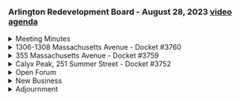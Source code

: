 ### Arlington Redevelopment Board - August 28, 2023  [video](https://www.youtube.com/watch?v=AjbzqnuC1k8) [agenda](https://arlington.novusagenda.com/agendapublic/MeetingView.aspx?MeetingID=1910&MinutesMeetingID=-1&doctype=Agenda)

<details><summary>Meeting Minutes</summary> 
<details><summary>	 Rachel Zemberry - 182</summary>

> Agenda item number one is the review of meeting minutes. We have two sets of meeting minutes to roll through tonight. The first is the set of meeting minutes from July 10th, 2023, and I will run through and see if there are any additions or corrections starting with Gene. No additions or corrections. Thank you. Steve? No additions or corrections. Ken? Not this one. I don't think. Nope. Not this one. Okay. Great. Thank you. And I have no additions or corrections either. Is there a motion to approve the meeting minutes from July 10th, 2023 as submitted? So moved. Is there a second? Second. Thank you. I'll second. Thank you, Gene. We will take a roll call vote starting with Ken. Yes. Gene? Yes. Steve?  Yes. And I'm a yes as well. The meeting minutes from July 10th have been approved. We'll now move to the meeting minutes from July 24th, 2023, and I will again ask for any additions or corrections starting with Gene. No additions or corrections. Thank you, Gene. Steve? No additions or corrections. And Ken?
</details>
<details><summary>	 Ken Lau - 273</summary>

> I think I had one. Okay. I can't seem to find it, though. It's on page four. Okay. I just want to add. Do you have that one, or no? I have it in front of me, yeah. Okay. It said, Mr. Lau replied that the driveway wouldn't narrow. It would only eliminate parking. I meant, I think I was referring to putting the street trees in the parking space, not in the landscaping strip along the sidewalk, which Jean was referring to at that time. So how would you like to edit this? So we're on the third paragraph from the bottom, Claire, on page four. So planting them in the parking lane would require narrowing the already narrowed streets, which seems unlikely. Mr. Lau replied that the driveline wouldn't be narrowed. It would only eliminate parking. So I said that the street trees could be parked in the parking spaces, eliminating parking, but not narrowing the street, or something along those lines. That was one proposal. The trees would only eliminate parking. They would not narrow the driveline, is what your intent was? No. I think Jean was talking to narrowing the planting strip along there, and then potentially narrowing the street. And I'm not saying, no, just move the tree right into the parking, if there is parking, and then leaving the driveway and the street alone. But that the buffer would need to be built in where there's currently parking? Correct. Okay. Sorry if that didn't make any, it still doesn't make much, but you know what I'm saying. I know what you're saying. Yep. Buffer. Got it. Yeah.
</details>
<details><summary>	 Rachel Zemberry - 64</summary>

> All right. Is there any other additions or corrections? No. Great. All right. We have a motion to approve the meeting minutes from July 24th, 2023, as amended. So motioned. I'll second. Thank you. We'll take a roll call vote, starting with Ken. Yes. Jean. Yes. Steve. Yes. And I'm a yes as well. The meeting minutes from July 24th, 2023, have been approved.
</details></details>
<details><summary>1306-1308 Massachusetts Avenue - Docket #3760</summary> 
<details><summary>	 Rachel Zemberry - 204</summary>

> All right. Let's now move to our second agenda item, which is the public hearing for docket number 3760-1306 to 1308 Massachusetts Avenue. Do we have the applicant with us this evening?  Okay. Great. Thank you so much. So for everyone joining us, what we will do this evening is we will provide the applicant with up to 10 minutes for any type of introductory presentation that you would like to make. I'll then turn it over to Claire from the Department of Planning and Community Development, who might have an overview of information for us. We'll then turn this over to the board for any questions that they might have for you. We'll have some initial discussion. We'll open this up for public comment. And then the board will decide whether or not to take a vote this evening or if there's any additional information that's required. Okay. So with that, if I could invite the representative from the applicant forward, the microphone's right here in front of us. You're more than welcome to make any presentation you would like. And Claire would be happy to pull up anything you might want to see from the application on the screen as well.
</details>
<details><summary>	 ? - 427</summary>

> Okay. Awesome. I'll do my best. Sean, I need you to come help me do this presentation. I'm not seeing any screen. Can I help you? If you'd like. I've got Zoom here, but I can't access it. Oh, I see. Yeah. And I've got Zoom here as well. We'll have technical assistance. He'll be here in a minute. Thank you. I apologize. It's all right. There he is. Right here. Thank you so much, Sean. Because I'm not able to click on the window that Gene is on. Ah, there he is. Great. Thank you. Excellent. All right. What screen? What would you like me to start with? Just the plans? Just the plans. Okay. Screen sharing. Why isn't it showing me? And it's even harder when everyone's waiting. I know. I'm so sorry. No, it's not your fault. We're all using a new system this evening. We're temporarily in this room, so I appreciate your patience. It will not cut into your time of presentation. No, no. It certainly won't. It certainly won't. Sean, this still isn't working for me. I'm sorry. I'm sorry. Okay. Madam Director, is it possible the document is in one of the other tabs? It's possible. So they can see this at home, but I can't see it up there on the screen. Oh, it's two different screens. Okay. There we go. That'll do it. Fantastic. So it's two screens. I can make it duplicate. So whatever you see on this is up there. That would be great. Gotcha. That would be very useful. Thank you. Oh, if there's any, like, communication, that would be up there. Okay. Hold on. Is that the plan you wanted to see? I believe it's missing some. It's in the signage. It's the signage. Let me just go there. You can just go to the first page. There we go. It's getting to duplicate. Okay, that's fine. Excellent. All right. Are you wanting to look at the site plan or the floor plan at A104? A104? A104? That's the floor plan. A104 is the floor plan. Yep, a little bit. A little more. It's just the site plan. I don't know why it's not rendering. You can go ahead and get started. No, it's fine. Yeah, if you wanted to go ahead, we have it all electronically. If you're okay with speaking to it while Claire tries to pull that up, we can go ahead. Okay, sounds good. Thank you. If you could just introduce yourself, that would be fantastic. Okay. Thank you. Absolutely.
</details>
<details><summary>	 Natalia Quirino - 238</summary>

> Hello, my name is Natalia Quirino. I'm the designer for the project at 1306-1308 Mass Ave. Here with me, we have the applicant, which is Ricardo Batista. The proposed design consists of an interior renovation for an existing retail space, where we're proposing a retail space as well, about 522 square feet, and also an office space. So just to clarify, 1306 is currently an office space, and 1308 is a retail space. What we're doing is pretty much just switching positions. So 1306 we're proposing to be a retail space, and then 1308 would be the office space. So the office space would be for the R.B. Farina Roofing Company, which is a company that's been serving the neighborhood for the past four years. So they're just pretending to expand the office facility to better assist the community, and also propose a showroom for the customers. We're not proposing any change on the footprint of the building. No exterior work will be done, just a new sign for the R.B. Farina Roofing, and no structure work will be done as well. So all the beams and columns will remain as existing. It's just going to be interior partitions for office spaces. The building will be ADA compliant, so we have two ADA bathrooms, and also two restrooms for the employees. I believe that's all. Okay. If you have any questions, I'm happy to, yeah, there you go.
</details>
<details><summary>	 Rachel Zemberry - 25</summary>

> Okay, great. Thank you so much. I appreciate it. Claire, did you have anything to bring to the attention of the board regarding this application?
</details>
<details><summary>	 Claire Richter - 228</summary>

> Sure. So this is an application for a special permit for the board to review and approve the change of use from retail to a commercial office of greater than 3,000 square feet in the B3 Village business. There is some signage that is associated with this project. We received a drawing that shows the dimension of the signs, but no detail or section and no indication of whether or not the sign is going to be internally illuminated. So that would be, you know, on the recommendation of the board. If that is a future something you'd like to assign to staff or have the applicant come back to talk about the signage, we could do that. The other thing I'd like to point out is that there are no parking spaces that are associated with the storefront, but that is typical. They did not submit a parking plan, but, you know, I believe the parking that is available here is the public street. A new office would require seven spaces with two short-term bike parking spaces, two long-term bike parking spaces. I think the board may be interested in considering requiring some interior bike parking and or bike storage on the site, but the public parking on Mass Ave. and public bike rack facilities right now are what is being proposed for parking and bike parking.
</details>
<details><summary>	 Rachel Zemberry - 32</summary>

> Great. Thank you very much. Sure. So we'll go ahead and open this up to any questions that the board might have for you and your team. Great. We'll start with Ken.
</details>
<details><summary>	 Ken Lau - 201</summary>

> Do you guys own the building or are you guys renting the building and fitting it out? We're buying. You're buying the building?  We actually got it. Yeah, last December. Okay. Congratulations. It's ours. I'm just going to ask. I know that it's not convenient, but when you're responding, if you wouldn't mind just coming up to the microphone so that we can pick that up, that would be great. Thank you so much. That's okay. Thank you. You guys probably know much better than I do, but you guys have like a moat in the backyard right behind the building where there's a retaining wall and where the landscape comes down, and it's pretty. Are you guys planning to fix that up at all, or what are your plans for that back space? There's no real access from anywhere. You can't get it from anywhere but through your building, so it's pretty much landlocked back there, but it's a huge eyesore or insects grow in that swampy area. Are you guys going to clean it up and try to clear off the area drain or something like that so it just becomes a little more friendly to the neighborhood?
</details>
<details><summary>	 Natalia Quirino - 72</summary>

> Yeah, we're planning to clean it up. Absolutely, yeah. I was aware of this when we saw this pipeline. They probably knew before, so we actually talked about this, probably just clean it up. Okay. Yeah. If any retaining wall, I mean, we have also a structural engineer on the team, so if any retaining wall reinforcement is needed, we can also reinforce as required. I think the retaining wall looks fine.
</details>
<details><summary>	 Ken Lau - 69</summary>

> The fact that it's all dilapidated, there's chunks of brick down there. There's got to be at least a couple inches of mud down there and just trash and debris, and the only way you get access to that is through your rear door. So I was hoping you guys would be good neighbors and sort of clean that area up a little bit. And, you know, maybe cut.
</details>
<details><summary>	 Natalia Quirino - 98</summary>

> Yes, I would just say that we are more than happy to try some activity that can enhance the area, not just making sure that that is clean and looking good, but also trying to, we cannot do that in a back, but also making sure that we can support the city with some bikes because we have the area across close to us, too, so we could have some kind of encouragement for the community to have some bikes and things like that. Yes, answering. We want to clean everything and make sure that that looks good.
</details>
<details><summary>	 Ken Lau - 130</summary>

> Okay. Claire, can you pull up A104, please? Yes. It's the floor plan. A little further up. Right there? The first one?  Yes. Okay. If you look at that floor plan there where you have your marketing suite right there. The showroom in the front? Nope. In the middle. In the middle. Yes. There's AW marketing. I don't know. It gives you a ceiling idea, but that room there. Okay. There's actually a door there that you guys are infilling. There's a door that accesses out to the side. It goes to the driveway to the Citizens Bank. Do you guys have some sort of easement with them or you guys plan to get rid of that door and infill it with brick the way you're showing it here?
</details>
<details><summary>	 Natalia Quirino - 8</summary>

> Yes. We were planning to just infill it.
</details>
<details><summary>	 Ken Lau and Natalia Quirino - 690</summary>

> I might make a suggestion saying if you do have some sort of easement back there where you can use that as an access, I was going to suggest that maybe you have two bicycle parking there for long-term parking for your employees. If they choose to ride their bicycle to where they work, they don't have to drag it all the way through your showroom space and everything else. They can sort of access from the side maybe. In this way, you're encouraging some possibility of employees riding their bicycles when the weather is good. That might be a suggestion. If you can allocate some space inside. I know you have it extremely well laid out, but if you can find some space for at least two bicycle parking there, that would be nice. I think there might be access there. There's no other access besides the front door. I'm not even sure how you guys are dealing with the two means of egress because the front door is one. Where's your second? We have the back one. The what? The back door. It goes nowhere. You know what? There's no window back there. It's just a big pit. It's like a court. It's an unmaintained courtyard, basically. There's no access. You have a retaining wall. When you first go out that door on the left, you've got the building to your right. I think it's the back of the kitchen to the restaurant next door. Then you've got the hill. right behind you. So I'm not sure how you know get two means of egress out of that out of that space there, okay. I know it's a little out of our preview. It makes sense again if it can solve two. It affects how you have the front here laid out. So yeah absolutely we could definitely keep that door that we Well I'm not sure you can't keep that door. That door is not illegal, not a it's a pre-existing condition which if you have is a door but it's not a three-foot door it's up on a it has a curb to it. You'll have to work that through with the building department. I'm not saying it's our place to do that but but if you have to put a second means egress damage you have to put a rated quarter down the side somewhere and punch out with the door on one side of the other of the front of your building and I think that would affect how this whole thing looks. You have a nice-looking what you've done there looks nice okay but you know where to get a corridor in there you're gonna have to sacrifice something. Yeah but that wouldn't be a big deal I mean we thought about actually have other options for the layout and we thought about keeping the door so I that's something that I could yeah. So in the retail space you put a hallway along the back side of that on the side of that retail space so there'll be a hallway there and then and then you access the retail space from inside that little vestibule there similar to that? Could be. I think the retail space is small enough that it. But this whole space in these two means you regress. The larger space but the small retail space. Yeah but then you bring the quarter right here and that's your second means you regress to the two outrated hallway. That's not in our purview but I think that there is a payment plan. The code review might let us. Yes. For the retail space. Retail? Yes not a problem. It's below 500 square feet. It's nine. That's fine. Yeah. Okay that there you know I'm very pro this project I've seen that storefront empty for the longest time and putting something there is good and you know only thing I have is right now I'm assuming all your work trucks park somewhere else right? Where do the work trucks park right now? They have a parking lot in Malden. In Malden?
</details>
<details><summary>	 Natalia Quirino - 195</summary>

> Yes. Okay so that's where they have all their stock the ladders this staging and all the other stuff there so this is just administrative and showroom. Yeah we do have our operation department working in Malden where we have our parking lot to our trucks are always there. What we have here is that the sales team usually in the end of the afternoon or sometime in the middle of the day they need to stop by to get some material to deliver for customers or sample and then they have been parking at David Street up there after the Cambridge the bank. This is what they do. Sometimes they do park in a mass ave just to pick up something quickly and then leave but they don't really spend time in the office. Usually it's just the staff and management. This is how we are working. I see the parking lot a lot on the hill. Yes because we have eight almost nine sales members and then it's kind of switching every time it's one. That's all the comments I had for now. Okay great thank you Kim. Thank you for your answers.
</details>
<details><summary>	 Eugene Benson - 169</summary>

> So we'll now turn it over to Gene for any questions you might have. Yeah thank you and I also think it's a nice project and my only questions relate well some of my questions relate to the bicycle parking and that is do you think you'll be able to fit two inside bicycle parking spaces into the office area? Yes, two parking spaces for bicycles, yes. And I think outside you don't you don't really have any of your own property outside but maybe to be able to work with the town to see if there's a place to put an additional outside bicycle parking. Would that be okay? Yes that's okay. Great. For the for the retail space do you have any prospects to rent it? No we don't. Do you expect to have any exterior lighting? I didn't see any. No we're just doing just a sign. No lighting, no illuminated logo. Okay those are my only questions. Thank you. Thank you. Great thank you Gene.
</details>
<details><summary>	 Steve Relevik - 244</summary>

> Steve. Thank you Madam Chair. Likewise I I recognize this particular storefront has been empty for quite a while and I'm really happy to see a new owner come in and make an investment. On the northeast corner of the property right next to it or right next to the northeast corner of the building there is a blue bicycle rack. Is that part of the property and is that staying or what is what are the yeah I guess is that bike parking area part of the property and what are the plans for it? I believe you mentioned right that's part of the the property we just planning to keep it. Just keep it yeah. Okay I think there's I think there's three or four spaces possibly there. I happen to know this because it is my favorite bike parking spot in the Heights. But it's it's quite convenient. But aside I do have one question about the sign. Director Ricker mentioned it wasn't a complete sign package. One thing to keep in mind that may come into play is the there's sort of a vertical spacing requirement for the sign in the sign band. You need 20% on top or 12 inches and 20% or 12 inches on the bottom whichever is less. I don't know the width of that sign band but you may I just suggest you know maybe consider centering it. And I think that's all I had.
</details>
<details><summary>	 Rachel Zemberry - 296</summary>

> Okay great thank you Steve. So the only comment I had as well was about the sign. So I think I would feel comfortable with moving for an administrative approval. But one thing which would mean that you would need to submit signage details to the Department of Planning and Community Development for their review and approval. As long as it falls within our guidelines in terms of the upper and lower spacing, the spacing from the sides and the actual size of the sign. You know the the department can approve it. If you're looking for any relief you would we would need to reopen this special permit application and you would need to come before us again. One thing that I just want to point out as you're working through the details I believe if I'm not mistaken that the there's a slight pitch to that that roof. So again that I think that's one of the reasons why we would like to see the sign detail to understand is this on a backer? Is this are you standing this off? How are you mounting this so that it's easily legible? And then I think too even just in looking at the sign here some of the black on that dark roofing material is is a little hard to read and I would encourage you just to think about again the legibility of the of the sign as you are working through those final details. You know a backer may actually wind up helping people to be able to read the sign or you know maybe think about whether you know again just taking a look on site at the black on that dark roofing color and whether or not that will project enough.
</details>
<details><summary>	 Natalia Quirino - 70</summary>

> Yeah absolutely. I'll check. The rendering never shows really the reality right? The rendering is always hard so that's why I'm just suggesting that that's something you take a look at before submitting the package to the department. Okay perfect. Yeah we'll make sure we're just gonna we just make sure we follow all the guidance for the sign so that way we don't need to get any special permit.
</details>
<details><summary>	 Rachel Zemberry - 97</summary>

> Okay great. Thank you. Are there any other questions for the applicant from the board before I open this up for public comment? I see Steve shaking his head no. No from Jean. Okay great. So at this time I would ask any member who is any member of the public who has joined us this evening if you'd like to make a comment on this hearing please raise your hand. Seeing none we'll close public comment for this hearing and I'll turn it back over to the board to see if there are any further questions.
</details>
<details><summary>	 Rachel Zemberry - 269</summary>

> I think first what I'd like to do is summarize what I heard as potential conditions to the approval of this of this docket. So one would be to work to submit a complete sign package to the Department of Planning and Community Development for administrative approval assuming you know with the caveat that it meets the requirements of the zoning the signage bylaw in the zoning bylaws. The second is to include two interior bike parking spaces and through the Department of Planning and Community Development you can also request our bike parking standards which have requirements for what type of what type of what's the word I'm looking for here Steve rack I guess yeah what type of interior bike racks are approved by the town. And the third was to work with the town to locate an exterior to see if you can locate an exterior bike parking location. And then the the fourth really I think is covered by one of our typical conditions which is again to work with the building department for all required all required reviews which would include the review of the location of that second means of egress. Thank you and the final condition would be to clean and maintain and ensure proper drainage of the rear courtyard. That sound like what you would intend? Okay anything else Ken in terms of conditions? No. Okay and so what the board would also be do doing at this point then is finding that we are in agreement with the with the change of use would be our finding for this hearing.
</details>
<details><summary>	 ? - 103</summary>

> Madam Chair we also need to waive the automobile parking requirements as part of this which I think we would all do but it does need to be in the in the findings in the findings and special permit. I was a little unclear about the sign we are not issuing a sign permit as I understand they need to go back and file the materials to get a sign permit with planning and community development who will then decide if they can administratively approve it or if it will have to come back to the board. So I just wanted that clarification.
</details>
<details><summary>	 Rachel Zemberry - 10</summary>

> Correct that is that is the intent of the condition.
</details>
<details><summary>	 Gene Benson - 204</summary>

> Yes. All right I'd like to point out one other thing and I'm not saying this to fault the applicant but and because it's in all three of the applications today if you look at the required submittal checklist on the second page I think it's on a different tab. That's okay I'll just say what it is. There's a required submittal checklist the second page has a checkbox that's not checked that says sustainable building and site design elements. Two parts of it neither of which they did. The first part is the solar energy systems assessment in which they either have to do the assessment or give a detailed explanation of why the project meets an exemption. Because they didn't do it I looked and I believe they meet an exemption for change of use so I'm not going to raise this as an issue but I want to just point this out that in the future if people don't check off these boxes they should be told that they're not going to be able to go forward with this. So in this case I don't think it matters because it's easy to figure out the exemption is a change of use.
</details>
<details><summary>	 Rachel Zemberry - 34</summary>

> Okay thank you Gene. Okay great and just to reiterate where we are waiving the requirement for parking on site that is relative to section 6.1.5 in the zoning bylaws for record. Okay Steve.
</details>
<details><summary>	 Steve Relivek - 59</summary>

> Yes Madam Chair going back to the proposed list of conditions the work the applicant the proposal that the applicant work with the town to find a place to provide bicycle parking. If I understood the applicant earlier they oh the property already has a like a bike or a rack installed and they were planning to keep it.
</details>
<details><summary>	 Various - 169</summary>

> Okay great so we will eliminate that condition. Steve that rack is not theirs. The rack to the left off the sidewalk? Yes. There's a four bike parking rack? No that's not. Only a portion of that is on their property. Three of the park three the bike parking spaces are on the bank property and I believe I'm not sure who owns that but when we approved the restaurant that bar up there they fixed the bricks down there before it was all torn apart. Someone went and fixed all that brick and it was not the owner it was not the previous owner so I want to make it clear that that four spaces there for the bicycle parking which I think it's a great space it's a great location but it's not part of their property. Okay well in that case I should retract my suggestion thank you. You can see it on your site plan when you look at it it's not within your property.
</details>
<details><summary>	 Rachel Zemberry - 249</summary>

> Okay so again to so are there any other comments from the board before we make a motion for approval? Okay seeing none I will ask if there is a motion to approve excuse me let me just pull up the docket number approve docket number 3760 the application for 1306 to 1308 Massachusetts Avenue with the conditions as previously stated I'll recap those to include two interior bike bicycle parking locations to work with the town to see if you can locate an exterior bike parking rack on your property to to clean maintain and ensure proper drainage in the rear courtyard and to submit a full signage package to the Department of Planning and Community Development for review and approval those would be the conditions and we would find that the Redevelopment Board approves the change of use and also is willing to waive the on-site parking requirements due to the inability to create them on your site per section 6.1.5 in the zoning bylaws. Is there a motion? So motioned. Is there a second? Gene I think you're muted but I think I saw your mouth say I second that's okay thank you we'll take a roll call vote starting with Ken yes Gene yes Steve yes and I'm a yes as well congratulations and we really look forward to seeing you take over that space so thank you all right so that closes the public hearing for docket number 3760 1306 to 1308 Massachusetts Avenue
</details></details>
<details><summary>355 Massachusetts Avenue - Docket #3759</summary> 
<details><summary>	 Rachel Zemberry - 70</summary>

> will now move to public hearing the public hearing for docket number 3759 355 Massachusetts Avenue. Thank you. And as the applicants change places I believe that you heard the order of business well we'll take this hearing in the in the same in the same fashion so I would invite you if you could introduce yourself and you'll have up to 10 minutes for a presentation to the board.
</details>
<details><summary>	 Seth Morrissey - 788</summary>

> Sure hi my name is Seth Morrissey I'm an architect at Olson Lewis Architects and I'm representing Dr. Sarah Courtney and Mr. Matthew Owens for their plans to renovate 355 Mass Ave. Dr. Sarah Courtney currently runs her business out of the first floor and she wishes to renovate the residential unit above to be her own residence for her young family. There is no change of use there was there has been a business there for around 50 years on the first floor and the bulk of this work is mainly focused on the second and third floor but in doing and making these spaces more livable for our young family and more safe we've ended up renovating much of the exterior to meet today's standard of living and bring a more aesthetic pleasing look to the neighborhood. If you could pull up the existing photos, I think that gives a good picture of, you know, some of the issues that we were looking at with the existing site. So the building hasn't been, has been touched many times over the years. There's been various additions to the back, enclosing multiple porches, which have different levels and heights, which have caused a lot of water damage to occur in the existing spaces. So the idea in the addition is to add some space to the second floor and clean up a lot of the roof lines on the rear of the building. We intend to keep the existing height of the main ridge the same, but extend the main ridge all the way through to the back of the building, simplifying the massing of the site. I think if you go up to the elevations, we can, there's a colored one, should be a 2.0. Please. Sorry. Nope. I think it's a 2.1. 2.1. Yep. Yep. So that's page 24. Sorry. Page 23. I'm going to crash. Hold on just a second. Okay. So since we started renovating the, our plan was to renovate the second and third floor, we ended up replacing, planning to replace the windows on the first floor to match the new windows. We're replacing the vinyl siding with the new four-inch clavards, typical of the residential neighborhood surrounding it. I apologize. That's okay. There we go. There we go. One more. Can you go up one more page? Yep. One more page? Please. Yeah. Please. I don't see what I should do. Doing a great job. I'm waiting. Maybe that's the PDF. Sorry. It is a big PDF. Adobe just changed its format, too, and it's been a little temperamental for me. I used Luby. Luby is better. You know, I was going to say, I'm going to try to make this work. It took a while to get used to. Yeah. Let me try to just reopen this. You know, we can't see what's on the screen, but if you tell us the page number, I think we can do that. So, if you flip to... There we go. Yeah, page number 23, Gene. I have 96. Okay. Well, 23 of the individual PDF. Oh, okay. So... Okay. Okay. Okay. Okay. Okay. Okay. Okay. Okay. Okay. Okay. Okay. Okay. Okay. Okay. Okay. Okay. Okay. Okay. So, page 2.1? Yes. Yeah. Okay. I've got that. Great. I'm totally frozen, Gene. That's okay. I'm fine. That's okay. We all have a... Hold up. So, if you... Yeah. I'll just start this... I can just start to describe it. Yeah, that's fine. And I'll look on with Ken. Yep. So, in drawing A, the Mass Ave elevation, we have added a porch cover over the existing stone porch that is there, just to add a little bit more character and make the entrance a little bit more inviting. The main gable still is there, as you can see in the front, and we've just replaced the windows with more traditional double-hung windows as opposed to some of the larger windows that were there existing. At all the bay windows, we are adding paneling under a paneling detail below, just because it is a typical detail when you're dealing with a hardy blank clabbered. You'll see on the rear elevation that we are adding another covered porch, too, which this will be the client's main access into our apartment, again, creating a more inviting entrance to their existing space. Great. Is there another sheet you want to make an attempt to put up? I think that's it. I mean, I think we'll be adding dormers on the third floor, just to help to give the client more space, but overall, the goal was to simplify the structure and make it a little bit more appealing.
</details>
<details><summary>	 Rachel Zemberry - 50</summary>

> Great. Thank you very much. Thank you. Well, you did a good job making it more appealing. Thank you. That's a very nice project. Appreciate it. Yes. So, Claire, I will turn it over to you for any comments you might have before we open it up to the board.
</details>
<details><summary>	 Claire Richter - 229</summary>

> Yes. Great. Thank you. This is a great project. So, this is an application by Matt DeMello of DeMello Fine Building and Woodworking for a special permit under the jurisdiction of the ARB. The applicant seeks approval of significant exterior renovation in addition of a covered portion mixed-use building on Massachusetts Avenue. I think if there's anything that I wanted to point out to the board, again, it's bike parking. There's none proposed, as this is also a residence, and the driveway for the building serves the residence. I'm not sure exactly how the driveway also serves the business, but there is ample parking, again, on Massachusetts Avenue that has been used successfully by this business for years. I think that's it. I think, you know, with respect to Mr. Benson's comments earlier, I did speak with Seth a bit about solar. I believe this roof is going to be solar-ready, if not solar-installed. I believe the owner is taking a look at what it would cost to install solar, but that the roof that is going on could certainly handle it. This is not a historic building, and the use has been in place since at least 1980. You know, and in terms of, I think, any efficiency or LEED standards, obviously, it looks like we'll be doing ENERGY STAR-certified appliances, mechanical systems, et cetera. Great. Thank you.
</details>
<details><summary>	 Rachel Zemberry - 30</summary>

> Thank you, Claire. All right. And I'll turn it over to the board for any questions, starting with Ken. I have none. It's a very nice project. I support it.
</details>
<details><summary>	 Ken Lau or Gene Benson - 135</summary>

> Great. Thank you,Ken. Gene. Yeah. I don't have any questions, other than one. I justwondered if she'd be, and I don't think we would require this, ifshe'd be interested in putting a bike rack somewhere there so herclients, customers, whatever, she terms them who ride up on a bikehave a place to lock their bike. We did discuss it a little bit, andthe way the site now is, there's a kind of a small retaining wall. Soyou'd actually have to do a pretty decent amount of work to actuallycreate that space. And again, we would prefer not to have it in theback, in the driveway, because that is her residence. And that's, Imean, we're open to it, but it's just, it seems like it would be morework than expected. Okay. Thanks. Yep. Just asking. Yep.
</details>
<details><summary>	 Rachel Zemberry - 103</summary>

> Great. Thank you, Gene. Steve? No questions of Adam Tara. Great. Thank you. So at this point, I'll open this up for public comment. Anyone who's joined us this evening, if you wish to speak, if you could raise your hand. All right. Seeing none, we will close public comment. And I will turn this over to the board to see if there is any additional discussion. I'm not tracking any special conditions at this point, but I will start with Kim. None. Gene? None. Steve?  None. Great. None. Great. Is there a motion to, let me pull up the docket number.
</details>
<details><summary>	 Seth Morrissey - 57</summary>

> I had one more request. Please. So in doing this planning process, the client has actually moved out of our business and hasn't been able to work in the office. And we're looking to kind of fast track this a little bit more, so we're seeking approval for the waive of the 20-day appeal period as well.
</details>
<details><summary>	 Rachel Zemberry - 301</summary>

> That, I don't think we can waive, unfortunately. I apologize. Okay. Yep. So... We told you in the past... Sorry. Please go ahead, Kim. You can proceed at your risk. Proceed at your risk? Yes. Is that something the board would be willing to do? Well, that's not up to us. Okay. We say proceed at your risk. Yes. Proceed at your risk. We're not going to punish you for it. All it is, is someone, a neighbor or something, would come up and want to say no. Right. And they can challenge you, of course. I've seen other projects do that if they want to streamline it, they should proceed it at their own risk, right? So if I approach the building inspector and say that you guys are okay with us proceeding at risk?  Well, I mean, no. I mean, you'd still have to pull a building permit. Yeah. Of course. So, again, we had talked about the fact that you could pull a separate interior versus exterior permit. That's really the only thing that we can provide you the opportunity for. Okay. Yep. Great. Thank you. Okay. Thank you. Anything else?  Nope. That was it. Thank you. Thank you. All right. We'll move on to docket number 3759 for 355 Massachusetts Avenue. So motioned. Is there a second? I'll second with the conditions that Claire had added to her memo. The usual conditions. Yes. The usual conditions. Yes. Those are all. Thank you. No special conditions. No. Thank you. Right. Okay. So we'll take a vote starting with Ken. Yes. Gene. Yes. Steve. Yes. And I'm a yes as well. Congratulations. Thank you. Thank you. And I'm a yes as well. Congratulations. Docket number 3759 has been approved and is now closed. Thank you. Thank you.
</details></details>
<details><summary>Calyx Peak, 251 Summer Street - Docket #3752</summary> 
<details><summary>	 Rachel Zemberry - 48</summary>

> All right. We will now move on to agenda item number four, which is the public hearing for docket number 3752 Calix Peak at 251 Summer Street. I don't believe we have anyone from the applicant here this evening. So Claire, I will turn this over to you.
</details>
<details><summary>	 Claire Richter - 421</summary>

> Thank you. Thank you. Thank you. Thank you. Thank you. Thank you. Thank you. Thank you. Thank you. Thank you. Thank you. Thank you. Thank you. Thank you. Thank you. Thank you. Thank you. Thank you. Thank you. Thank you. Thank you. At 1035 this morning, I received an email from the proponent asking that this hearing be continued at least until October 2nd. They asked for potentially a meeting in September, but this board will be doing, at that point, will be occupied with public hearings related to Falltown meeting and any zoning amendments that are suggested there. So at the discretion of the board, if they'd wish to continue the hearing to the 2nd, that is a request directly from the project proponent. DPCD did write a memo related to this project as proposed, which you have in front of you. There have been some requests from the property owner and the project applicant requesting, or at least asking the board if they would be willing to evaluate this project on its own merits, on the Calix Peak side of the property versus the auto sales side of the property. The property owner currently does not wish to make improvements on the side of the property that he will be using. Calix Peak intends to move forward with improvements that they have, you know, designed and put in front of this board, even in the first hearing. So a question I have is, would this, you know, it is my speaking with Doug Heim, it is at the discretion of the board if they're willing to do this, if you're willing to evaluate this project in that way. I will also point out that the project, you know, as sort of proposed to be reviewed by the proponent, has not been in front of the Select Board, Health and Human Services, or Arlington Police Department at this time. The presentation that was made to those groups showed a single business in that building, Calix Peak, the cannabis dispensary, without, you know, co-location of the auto sales. It is, I'm trying to think of how to say this, I think this project can be reviewed on its own merits. Certainly, if the board is willing to evaluate a project on half the site, again, I think it's to the discretion of the board, and I would also like to point out, you know, this is not anything that has gone back in front of the Select Board at this time.
</details>
<details><summary>	 Rachel Zemberry - 208</summary>

> Thank you. Claire, just to clarify, the project that was reviewed and approved by the Select Board, though, was the full development of the site? It showed the full development of the site with one business in the existing building. Okay, thank you for that clarification. You're welcome. Okay. So, with that, I'd like to turn it over to the board for discussion. I think there are two points that we need to come to a consensus on. The first is over whether or not we feel that this needs to go back in front of the Select Board, Health and Human Services, and the APD before we review it, whether or not we feel that the changes as proposed are substantial enough that it needs to be re-reviewed in terms of the host agreement status, and the second is whether, if we decide that it does not need that, would we then be willing to, that we would, you know, be able to review it in its altered state, would we then be willing to continue the hearing to October 22nd? So, those are the two items that the board would discuss with each other. That's correct, Madam Chair. Great. Thank you. And we'll start with Ken.
</details>
<details><summary>	 Ken Lau - 89</summary>

> My opinion is no, that we would ask them to start over again because there's enough change to this project that you need to go back to the Select Board, the police department, public, all the different agencies that you mentioned, Claire. Health and Human Services. Health and Human Services, and establish that, come back with a new plan for us, and then for us to review then. With an understanding that they control that portion of the site that they're looking to work on. Great. Thank you. Ken.
</details>
<details><summary>	 Gene Benson - 273</summary>

> Gene. I think that it's not our decision whether it needs to go back to the Select Board for a new community agreement, or APD, or to Health and Human Services. It's the decision of the Select Board, APD, and Health and Human Services, so I would want to know whether they need to review this again, whether they need a new community agreement or not. If all of them say that they're comfortable with this new proposal and they don't need to review it again, then I would be comfortable in reviewing a new proposal, but not the proposal that we've gotten up to this point, because I can't imagine what it's going to be like with the auto sales place on one side and the Calix Peak on the other. What are they going to do with the driveways, for example? So I would need to understand what that is. The other thing, which I was going to raise if they were here tonight, is we don't have in our record the traffic study, and therefore we could not make a decision on a traffic study that only went to the Select Board. And that traffic study is a few years old now, and if anything, traffic has gotten worse as the pandemic has slowly wound down, and I think it was based on only having the Calix Peak business there. So my opinion is we would need an entire new traffic study done based on the two businesses continuing to operate and current traffic conditions. So that's the other thing that I would like to see also out of this.
</details>
<details><summary>	 Steve Relivek - 51</summary>

> Great. Thank you, Gene. Steve. Thank you, Madam Chair. I, like Mr. Benson, I would defer to the Select Board, APD, and Health and Human Services whether they felt, you know, a second review was necessary. If they did not, I would be okay with reviewing the project on its merits.
</details>
<details><summary>	 Rachel Zemberry - 152</summary>

> Great. Thank you, Steve. I believe that the question is, do we, a corollary question to that, because I also agree. I think that we should ask them to approach those three departments and confirm as to whether or not that should be, will be required. Do we feel that the project has changed enough that rather than continue the hearing, we would like them to reapply? Because it is a substantially different project at this point. It is two businesses as opposed to, if they are granted the permission by those three bodies to continue on with the original host agreement, would we want them to come in with a new, completely new application? Correct. And I am leaning towards that for several of the reasons that Gene brought up and, you know, again, the fact that this has significantly altered in terms of the application itself. So, Ken, your thoughts?
</details>
<details><summary>	 Ken Lau - 114</summary>

> Yeah. I would just say for them to go back. Come back when you're ready. Yeah. Yep. And if the boards say... you know, the original agreement was fine, then just process it through like you normally do it. But it's, it's not. Well, we could close this hearing this evening. I'd like to close it. Yes. That would be my suggestion, to close it and have them resubmit. Great. Once they get approval from all the different boards and go from there. And they've canceled us three times now. Yes. I mean. This is the third. This is the. Come back when it's a more formed project. Yes. Yes. Okay. Gene, your thoughts?
</details>
<details><summary>	 Gene Benson - 31</summary>

> I could go either way. I could also just say, if they want to put in a completely revised proposal under this current application, I would be fine with that too.
</details>
<details><summary>	 Rachel Zemberry - 83</summary>

> Thank you, Gene. I'd go either direction. Steve? I'll agree with Mr. Lyle. Okay. So is there a, I think we would need to vote to, would we? Close this docket. Do we have to, we could close it. Actually, that's a good question. This is a, this is a sort of a technical question. Do, does the applicant need to withdraw? Or can we withdraw on the applicant's behalf? I'm not, not entirely positive we can, but I don't know for sure.
</details>
<details><summary>	 Claire Richter - 51</summary>

> I think the applicant would have, excuse me, if this is, this is Claire, Steve. I think the applicant would have to withdraw and I'm happy to convey that message to the applicant, but I don't think that the board has to vote to continue the hearing. To close the hearing.
</details>
<details><summary>	 Rachel Zemberry - 251</summary>

> Yep. So I think what I'd like to see is if there is a motion from the board to request that the applicant withdraw the current application to approach the select board, the Arlington Police Department, and the Department of Health and Human Services to confirm whether a new community agreement would be required. And at the time when this project is ready to move forward in whatever shape it winds up taking, that they reapply to the redevelopment board when their materials are fully compiled. I'm okay with that. That sounds good. Okay, would you like to make that motion? So motioned. Is there a second?  Second. We'll take a vote starting with Ken. Yes. Gene. Yes. Steve. Yes. I'm a yes as well. So we will continue this hearing by asking them to, they would have to formally withdraw, and at our next meeting, we will accept the withdrawal of the application. And if they don't withdraw, then? Then we will take a motion to disapprove. Okay, that makes sense. Yes. Thank you. Great, thank you, Claire. Let's see. And I think we need to give them a timeframe in terms of getting on the select board schedule. They may be able to get an administrative ruling on this, but in case they need to go in front of the select board again, I think we would give them until that October 2nd meeting to withdraw, to formally withdraw. Okay. So that continues agenda item number four, and
</details></details>
<details><summary>Open Forum</summary> 
<details><summary>	 Rachel Zemberry - 34</summary>

> we will now move to agenda number five, open forum. Please. So if you could please introduce yourself. First, last name, and address, and you'll have up to three minutes to address the board.
</details>
<details><summary>	 Jim Doherty - 285</summary>

> Thank you. Jim Daugherty, 68 Brentwood Road, Arlington. I feel like it's in a birthday in many respects. It's three years ago, about 10 days ago, when the board granted permission to approve the hotel, Lexington Hotel. As you know, the hearing started prior to COVID, and based on the date I just gave you, I'm sure everybody realizes it was during COVID. Hospitality industry was greatly impacted, probably arguably more than anyone else. Needless to say, I'm painting a picture for you basically that I've been attempting to reach out to the planning department. I last spoke with Kelly on the matter back in April or so, and I've had some email correspondence and other voicemails, et cetera, and haven't had much dialogue come back, so I was hoping that we could put it on the agenda if it's the desire of the board to discuss that matter at a date. The appeal commenced on September 15th of 2000, and the decision was sometime in early December, so the preference, obviously, when I first spoke to Kelly about this was to do it prior to September. Not sure that's in the cards right now, quite frankly, because I don't know when your next meeting is, if it would be prior to that, but again, I didn't come. I understand what public forum is. I didn't come here. You don't have to respond, and not looking to have it, so I hope it didn't go to my three minutes, but that's really all I wanted to get across, and if you do have any questions, I'd be happy to answer them. If not, if you could put us on the agenda, that would be great.
</details>
<details><summary>	 Rachel Zemberry - 65</summary>

> Thank you very much, and just so that you know, I have been on vacation the last two weeks, and Claire and I did speak about this earlier. Today, I just returned today, and the intent is to put you on probably October 2nd, that agenda, once we get through the September hearings, for a hearing about your request for a continuation of the approval.
</details>
<details><summary>	 Jim Doherty - 13</summary>

> Yes. Great, I appreciate it. I appreciate your consultation. Thank you so much.
</details>
<details><summary>	 Rachel Zemberry - 46</summary>

> Hope you had a great vacation. Thank you. I appreciate it. Hello, you guys. We have a big brother. Right, right. Thank you so much. Thank you. Thank you. So, seeing no one else, we will go ahead and close open forum for this evening, and
</details></details>
<details><summary>New Business</summary> 
<details><summary>	 Rachel Zemberry - 28</summary>

> move to agenda item number six, which is new business, and I will turn it over to Claire to see if you have anything for us this evening.
</details>
<details><summary>	 Claire Richter - 363</summary>

> Thank you. The only new business I'd like to bring up this evening are updated guidelines that we received, I think it was about 10 days ago now, from the state regarding MBTA communities with some new regulations as they relate to commercial development. And the chair of the MBTA Working Group and I are developing a memo in response to these updated guidelines. We think that the work that we have done with the zoning so far is solid. We think that the bonuses and incentives that we have put in place for commercial development are honestly go further than updated MBTA communities guidelines, which are only recommending 30% commercial on the first floor. I believe we are recommending up to 80% on the first floor commercial development. And the fact that we have stayed out of all commercial zones in town, really, I mean, it doesn't necessarily impact us that we would need a regulation that would allow for commercial to remain in a development, in a commercial zone. We simply did not do the project that way. So while this is an interesting update and guidelines that have come in, I, you know, pretty late in the game for the communities with the heavy rail or with the rapid transit in them, such as Newton and Brookline, who I believe were advocating for this change. This is really not something that has impacted the work that we've done in Arlington. We are, it is contextually different. And we think the work that the working group has done, that the ARB has done, and that the public has done at this point in Arlington will serve to incentivize commercial development as it is. So although I don't have a memo for the board tonight, Sanjay, the working group chair and I are putting a memo together for the working group tomorrow, which I will distribute. And I wanted to this evening at least, you know, acknowledge that those guidelines have been updated two days after we took our final vote as a working group. But I think I would be remiss to let it go sort of undiscussed and unacknowledged, so.
</details>
<details><summary>	 Rachel Zemberry - 16</summary>

> Great, thank you. Any questions for Claire about that update, starting with Kim?  No. Gene?
</details>
<details><summary>	 Gene Benson - 297</summary>

> Yes, thanks. I think the problem for me and maybe for Rachel is, I mean, I was gone out of the country for a week and saw the guidelines, I think, just before I left the revised guidelines on commercial. And my initial thought, which I hadn't sort of thought about since I was in London or since I got back, was that they weren't going to be very helpful for us and that we could probably do it better than they were doing. But again, I haven't seen the latest map. I haven't seen all of the detail that probably Kim and Steve have seen and you have seen, Claire. So I don't really have any context in which to judge what you said. My thinking up to this point has been with the incentives for commercial on the ground floor that we have the MBTA community zone where we're doing the site plan review. But if someone hopefully wants the two extra floors and getting rid of the first floor setback, they go into special permit review, which I believe that we can do because the mixed use isn't required by MBTA community guidance. And it sort of seems to me, it would be a better way to do it than to create a site plan review, which does not give us as much authority and leeway as putting it into special permit review. So that was my thought about how to do it. And I haven't had the chance to say that to anyone until now. And I think it's worth having said some conversation about bifurcating that way. And if we do that, then I think that's a lot better than what my initial read of the new guidelines led me to believe.
</details>
<details><summary>	 ? - 70</summary>

> So Gene, what I'm hearing is that if someone were to opt into the bonuses, then it would become a special permit. Yep, they'd opt back into the special permit process. Yep. Because they're going to get a review from us in either case, so we might as well have our better review with the criteria that are in the ZBL right now. Great, thank you, Gene, for that feedback.
</details>
<details><summary>	 Steve Relevik - 64</summary>

> Steve, did you have any feedback for Claire? Yeah. With regards to the new guidance, I don't think it's necessary for us to adopt it. I think the decision to go with bonuses to encourage ground floor commercial will work just fine. Because we're not using any parcels in the business or industrial districts, I don't see a strong need to mandate its inclusion.
</details>
<details><summary>	 ? - 253</summary>

> Great. Sorry about that. Mr. Benson's suggestion is intriguing, and I will have to give it some thought tomorrow night, before our meeting tomorrow night. Well, either that, or we'll all have to discuss it if it doesn't come back from the working group that way. Yeah, I do think that makes sense. Because that is a, I think that, it's an interesting idea. I think it works. I'm going to, I like it, but I want to sleep on it a little bit. Right, understood. I'm just going to say what the working group will probably think, because I've been working with them for a while, and they're thinking that they're using this as of right, and the bonuses would be as of right. And you're saying now that if you want to take any bonuses, you have to go back into the special permit, which then has a chance of not getting approval. So the encouragement to take these bonuses are not as high, because, yes, we're making MBTA communities as of right to do housing in these areas, but if they want to take advantage of any of the bonuses, then. Well, let me just say, I could be persuaded otherwise, but at the moment, you probably would not have my vote if it was as of right without a significant special permit review by us. That's just my feeling at the moment. But I'll have to sleep on it, the same way Steve will have to sleep on it.
</details>
<details><summary>	 ? - 115</summary>

> Yeah, no, I'm just, I'm not saying one way or the other, either. I think, again, I don't want to get into, you know, a discussion of this particular, since this wasn't on the agenda, but I do think that it is important for us to see, Gene, what is being proposed for a site plan review to understand, because we haven't seen that, right, in terms of what the standards are, what the teeth are within that, so that. Agreed, but it can't be as significant and as far-reaching as the special permit criteria. Understood, but I think that that is part of the review, is to understand what is being proposed. Thank you.
</details>
<details><summary>	 Rachel Zemberry - 40</summary>

> To that end, the other item of, did you have another item of new business? No. So the other item. Should we have the chair? Yes. Before we move on, may I ask a clarifying question of Mr. Benson? Yes.
</details>
<details><summary>	 ? - 67</summary>

> So, Mr. Benson, we had, the working group had been discussing three different bonuses, one for the inclusion of ground floor commercial, one for the inclusion of additional affordable units, and one for a project that was certifiable as sites gold. Would you, were you thinking in terms of having a special permit requirement for all three of those, or only the ground floor commercial mixed-use bonus?
</details>
<details><summary>	 Gene Benson - 184</summary>

> Well, I think that's a big question about whether we as a board like all those three incentives and wanted to, would want to put them all into the same package. Now, you know, I haven't seen this, but I heard through the grapevine, and maybe the grapevine was wrong or inaccurate, that we're not actually requiring site certification or even certifiable, but some lesser site standard than real sites, if that were indeed the case, I would be really, really concerned that we took a product that took years of the Green Building Council to come up with and started stripping things out of it and still give people credit for it. So if that's, if it's like sites less, I'm not so happy with it. But again, this is just what I heard through the grapevine that had me concerned. What the answer, Steve, is, yeah, I would probably be okay with site plan review if it was for affordable housing. I'd have to understand what the incentives are to say for sure. Yeah, we really need to see the full package.
</details>
<details><summary>	 Rachel Zemberry - 288</summary>

> Absolutely, yeah. So that brings me to our next item. So our agenda on September 11th is to review the full MBTA communities package, is that? That's correct. Correct, Claire?  That's correct. So one of the challenges we are going to have in terms of timing is that is also the day that the warrant opens and closes. So we have several articles outside of MBTA communities that the board has already reviewed and voted on and put onto the spring town meeting, which we'll then just push right into fall. Those can easily be, can be moved onto the warrant. And I'll just, for the record, review what those are. Those are to modify requirements for landscaped and usable open space in the business districts, reduction of rear yard setbacks in business districts, clarify and adjust step back requirements in business districts, eliminate or reduce the reduced height buffer area, modify the corner lot requirements and adjust height and story minimums in the business districts and add a minimum height requirement. Those are the warrant articles that we had previously voted on for spring town meeting and pushed to the fall. Madam Chair, wasn't there also one about step backs?  Yes. Clarify and adjust step back. If I didn't read that, I apologize. Okay. I might have missed it. Sorry. That's okay. I read them quickly. So, yes. Step backs are included in that. So, in addition to that, we will need language around the MBTA community's zoning proposal, which will be broad because it will encompass multiple sections of the zoning code and in fact create an overlay. Yes. Within that, Claire, if I understand correctly, the site plan review process will be included?
</details>
<details><summary>	 Claire Richter - 66</summary>

> That's correct. Currently, as written, the board will use the EDR process, the process that you currently enjoy as a non-discretionary review process, a site plan review. So there was a package that was sent to EOHLC, which is the successor, I think, to EOHED for pre-adoption review. That went in at the beginning of last week. I'm happy to share that package with the board.
</details>
<details><summary>	 Rachel Zemberry - 431</summary>

> Obviously, we can't deliberate on it, but I think certainly as an FBI, I'm happy to send that along. I think that would be helpful to see well ahead of that meeting. But that meeting, sure. That would be great. So without having the opportunity, so the warrant on September 11th opens and closes before our meeting that evening. So what we would need to do is to ensure that we are comfortable, and I'm happy to work together with Claire, and if we decide it's Jean, you know, two of us can work together to ensure that the language is written such that we do not need to review and vote as a board on the actual warrant language for, again, not the entire, not all of the language, basically just the heading for the warrants. That is, that is what needs to be included, and obviously the full language of the article is what we will review starting on September 11th with the hearing process that will run through September on all of these, actually. The others that we had identified were rezoning the St. Camilla's parcel, which I don't believe we are in a position, Claire, correct me if I'm wrong, to move forward with at this point. That is correct. We will take that off from fall, and if we decide to pursue that for spring, that's when we will look at that one. The other one is a pretty simple one, which, again, we've been speaking about for multiple meetings now, which is to remove single and duplex slash two family by right in the business districts. It's a simple article that needs to be written, and adding street tree requirements for every 25 feet of street frontage for all developments. Again, this does not mean that we are, if we submit these, that we are in any way beholden to move these forward post-hearing, but we need to get these onto the docket, unfortunately, before our meeting that evening. So what I would like to propose is that I work together with Claire and perhaps Gene, so Ken and Steve, we could certainly submit and have you, we could have Claire or myself collate feedback and make sure that the language is submitted during the open warrant article period, and again, this would not affect our hearing process. We would still have full hearings and still need to fully develop the actual warrant article language for the full article. So I wanted to get people's thoughts on that as a procedural item of new business.
</details>
<details><summary>	 Ken Lau - 9</summary>

> Ken. I'm okay with you and Claire doing this.
</details>
<details><summary>	 ? - 24</summary>

> Okay. I just don't have the bandwidth right now. Totally understand. And I appreciate you guys taking the time to do that. Okay. Gene?
</details>
<details><summary>	 Gene Benson - 299</summary>

> Yeah, I'd just like to review them before they are submitted. I welcome that, yes. And the ones that you mentioned, other than MBTA communities, I think are doable and should not be very complicated. Correct. I am very concerned about MBTA communities, though. And the wording for that, yes. The wording for that, because we have, over the six plus years I have been on this board, boxed ourselves in more than once by not putting the right wording into the warrant article, where we then couldn't do what we wanted to do or had to try to jerry-rig what we wanted to do. And since neither Claire nor I have seen or participated in what the proposal will be from the MBTA communities working group, we don't know whether we'll like it. What I've heard through the grapevine and what I looked at when I saw the map on the website this morning is that at least some of the recommendations that Claire and I made when we did... Sorry, just for record, you mean Rachel. I mean Rachel. I'm sorry. Thank you. That Rachel and I made. I'm not sure if it's COVID or jet lag that's having me do that. I understand, Gene. I'm just trying to help. Thank you. Seems not to have made it into these proposals. So I don't know where we're going to be on those things. So it would be great if we could write it both broad enough so that we can make changes to the proposal from the working group if we determine that it's appropriate to do so. And that, you know, it does include things that would allow us to do things that the working group maybe hasn't talked about. So that's my concern about it.
</details>
<details><summary>	 Rachel Zemberry - 5</summary>

> Agreed. Thank you, Gene. Steve?
</details>
<details><summary>	 Steve Relevik - 21</summary>

> I am fine. I'm completely comfortable with delegating the warrant drafting to the chair, to Mr. Benson, and to Ms. Ritter.
</details>
<details><summary>	 Gene Benson - 143</summary>

> Great. Thank you, Steve. I appreciate that. And we will, Claire and I will touch base with Steve again. Three quarters of this is complete. It is really those two minor clarifications and then the more complex wording of the MBTA community's zoning overlay district, which, again, we can have an offline discussion about and move that forward. And I should mention, I emailed both of you the other day about a minor change to a lettering in one of the zoning bylaw sections that we should have done last year when we changed something else, but we didn't. So the reference is to the wrong section now. And I think we can put that in this time, too. Thank you, Gene. I'm still waiting through my email from being out, so I will look for that today. It's a very simple one.
</details>
<details><summary>	 Rachel Zemberry - 85</summary>

> Great. Thank you. I will also just mention that there were two, one fairly administrative, one I'm not sure if it's quite as administrative, requests from the Zoning Board of Appeals. And I asked them if they would be willing to hold those for Springtown meeting, and they seemed amenable to that. So we will have a few articles from the Zoning Board of Appeals to discuss for Springtown meeting, just as an FYI. Any other items of new business, starting with Claire, Ken, Gene?
</details>
<details><summary>	 Gene Benson - 90</summary>

> Yeah. I just want to thank everybody who's been working on MBTA communities because it's been a long, I can see, drawn-out process in which you get brickbacks thrown at you fairly regularly. And, you know, I'm getting, and I'm sure the rest of you are getting, lots of emails from people, some of which are heartfelt, and some of which are heartfelt but are based on a lot of misinformation. So I just want to thank everybody here and everybody else on the committee who's been working so hard.
</details>
<details><summary>	 Rachel Zemberry - 419</summary>

> Great. Thank you, Gene. I'd also like to extend that to all of the members of the public who have attended the meetings and provided feedback, and to all of those who are continuing to provide written feedback as well. It's very helpful. Steve, any other items of new business? No new business from me, Madam Chair. Great. Thank you. Madam Chair, actually, did you want to mention the postcard which went out? Yes. Thank you. And, in fact, it was, it's funny, I was just thinking of it. So we... Now telepathic. That's... Yeah. It's happening. It is. The, excuse me, the community outreach section of the MBTA communities working group has worked very hard to put together a postcard with QR code that will send folks to the MBTA communities webpage, which, of course, has all of our information and our iterative work on it. This postcard went out in a bulk mailing this afternoon. It encourages folks to provide comment at the September 11th hearing, and then to continue to provide comment and advocate for MBTA communities as they can through the process before town meeting. So this is a full town mailing. It will go out to, like I said, it went out today. I had a conversation with Rachel about it this morning as I also booked town hall for your September 11th meeting because we will be expecting quite a few people to be there for that. So postcard mailing today out to the full town, obviously, clearly, legal notice will go, legal notice is going out to about 4,500 homes also this week as is required. So we do think that we have our bases covered in terms of town notification, and, you know, we will move on from here. Excuse me. What happens if we, when it gets to the redevelopment board, it adjusts the map? Will we then send out cards or letters to property owners who weren't done before? So this is, we required to, we did, we notified everybody who is under the potential overlay as well as those who extend 300 feet from the edge of the overlay. I am not anticipating changes to the map that are so significant that we would need to notify a new group of property owners. If we do, then we'll have to do that. Okay, thanks. Sure. Thank you, Jean. Any other questions for Claire regarding the mailing? Kim? No. Steve? No. Great. Thank you. Any other new business? No.
</details></details>
<details><summary>Adjournment</summary> 
<details><summary>	 Rachel Zemberry - 51</summary>

> All right. Great. Seeing none, I will see if there is a motion to adjourn. So motion. Second. We'll take a vote starting with Kim. Yes. Jean? Yes. Steve? Yes. And I'm a yes as well. We are adjourned. Thank you, everybody. Thank you so much. Thank you, everybody.  Bye-bye.
</details></details>